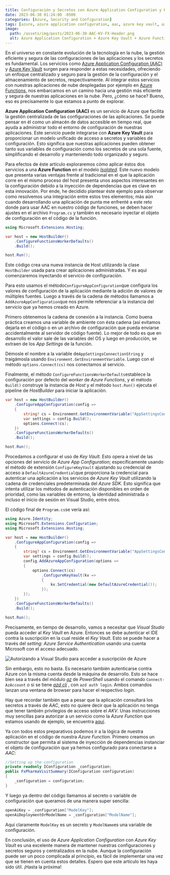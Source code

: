 ```yaml
---
title: Configuración y Secretos con Azure Application Configuration y Key Vault
date: 2023-06-30 01:24:00 -0500
categories: [Azure, Security and Configuration]
tags: [azure, azure application configuration, aac, azure key vault, azure functions, secrets, configuration, isolated model]     # TAG names should always be lowercase
image:
  path: /assets/img/posts/2023-06-30-AAC-KV-FX-Header.png
  alt: Azure Application Configuration + Azure Key Vault + Azure Functions
---
```


En el universo en constante evolución de la tecnología en la nube, la gestión eficiente y segura de las configuraciones de las aplicaciones y los secretos es fundamental. Los servicios como [Azure Application Configuration (AAC)](https://learn.microsoft.com/en-us/azure/azure-app-configuration/) y [Azure Key Vault](https://learn.microsoft.com/en-us/azure/key-vault/general/overview) surgen para responder a estas necesidades, ofreciendo un enfoque centralizado y seguro para la gestión de la configuración y el almacenamiento de secretos, respectivamente. Al integrar estos servicios con nuestras aplicaciones de nube desplegadas por ejemplo en [Azure Functions](https://learn.microsoft.com/en-us/azure/azure-functions/functions-overview?pivots=programming-language-csharp), nos embarcamos en un camino hacia una gestión más eficiente y segura de nuestras aplicaciones en la nube. Pero, ¿cómo se hace? Bueno, eso es precisamente lo que estamos a punto de explorar. 

**Azure Application Configuration (AAC)** es un servicio de Azure que facilita la gestión centralizada de las configuraciones de las aplicaciones. Se puede pensar en él como un almacén de datos accesible en tiempo real, que ayuda a administrar todo el entorno de configuración de nuestras aplicaciones. Este servicio puede integrarse con **Azure Key Vault** para proporcionar un modelo unificado de acceso a secretos y variables de configuración. Esto significa que nuestras aplicaciones pueden obtener tanto sus variables de configuración como los secretos de una sola fuente, simplificando el desarrollo y manteniendo todo organizado y seguro.

Para efectos de éste artículo exploraremos cómo aplicar éstos dos servicios a una **Azure Function** en el modelo *[Isolated](https://learn.microsoft.com/en-us/azure/azure-functions/dotnet-isolated-process-guide#why-net-functions-isolated-worker-process)*. Este nuevo modelo que presenta varias ventajas frente al tradicional en el que la aplicación corre en el mismo proceso del host presenta unos aspectos interesantes en la configuración debido a la inyección de dependencias que es clave en esta innovación. Por ende, he decidido plantear éste ejemplo para observar como resolvemos una integración entre estos tres elementos; más aún cuando desarrollando una aplicación de punta me enfrenté a este reto donde para usar AAC en nuestro código de funciones, se deben hacer ajustes en el archivo `Program.cs` y también es necesario inyectar el objeto de configuración en el código de la función.

```c#
using Microsoft.Extensions.Hosting;

var host = new HostBuilder()
    .ConfigureFunctionsWorkerDefaults()
    .Build();

host.Run();
```

 Este código crea una nueva instancia de Host utilizando la clase `HostBuilder` usada para crear aplicaciones administradas. Y es aquí comenzaremos inyectando el servicio de configuración.

Para esto usamos el método`ConfigureAppConfiguration`que configura los valores de configuración de la aplicación mediante la adición de valores de múltiples fuentes. Luego a través de la cadena de métodos llamamos a `AddAzureAppConfiguration`que nos permite referenciar a la instancia del servicio que ya hemos creado en Azure. 

Primero obtenemos la cadena de conexión a la instancia. Como buena práctica creamos una variable de ambiente con ésta cadena (así evitamos dejarla en el código o en un archivo de configuración que pueda enviarse accidentalmente al servidor de código fuente). Lo mejor de todo es que en desarrollo el valor sale de las variables del OS y luego en producción, se extraen de los *App Settings* de la función. 

Démosle el nombre  a la variable de`AppSettingsConnectionString` y traigámosla usando `Environment.GetEnvironmentVariable`. Luego con el método `options.Connect(cs)` nos conectamos al servicio.

Finalmente, el método `ConfigureFunctionsWorkerDefaults`establece la configuración por defecto del *worker* de *Azure Functions*, y el método `Build()` construye la instancia de *Host* y el método `host.Run()` ejecuta el pipeline de *HostBuilder* para iniciar la aplicación.

```c#
var host = new HostBuilder()
    .ConfigureAppConfiguration(config =>
    {
        string? cs = Environment.GetEnvironmentVariable("AppSettingsConnectionString");
        var settings = config.Build();
        options.Connect(cs);
    })
    .ConfigureFunctionsWorkerDefaults()
    .Build();

host.Run();
```

Procedamos a configurar el uso de *Key Vault*. Esto opera a nivel de las opciones del servicio de *Azure App Configuration*; específicamente usando el método de extensión `ConfigureKeyVault` ajustando su credencial de acceso a `DefaultAzureCredential`que proporciona la credencial para autenticar una aplicación a los servicios de *Azure Key Vault* utilizando la cadena de credenciales predeterminada del *Azure SDK*. Esto significa que intenta utilizar los métodos de autenticación disponibles en orden de prioridad, como las variables de entorno, la identidad administrada o incluso el inicio de sesión en Visual Studio, entre otros.

El código final de `Program.cs`se vería así:

```c#
using Azure.Identity;
using Microsoft.Extensions.Configuration;
using Microsoft.Extensions.Hosting;

var host = new HostBuilder()
    .ConfigureAppConfiguration(config =>
    {
        string? cs = Environment.GetEnvironmentVariable("AppSettingsConnectionString");
        var settings = config.Build();
        config.AddAzureAppConfiguration(options =>
        {
            options.Connect(cs)
                .ConfigureKeyVault(kv =>
                {
                    kv.SetCredential(new DefaultAzureCredential());
                });
        });
    })
    .ConfigureFunctionsWorkerDefaults()
    .Build();

host.Run();
````

Precisamente, en tiempo de desarrollo, vamos a necesitar que *Visual Studio* pueda acceder al *Key Vault* en Azure. Entonces se debe autenticar el IDE contra la suscripción en la cual reside el *Key Vault*. Esto se puede hacer a través del *setting: Azure Service Authentication* usando una cuenta Microsoft con el acceso adecuado.

![Autorizando a Visual Studio para acceder a suscripción de Azure](/assets/img/posts/2023-06-30-AAC-KV-FX-1.png)

Sin embargo, esto no basta. Es necesario también autenticarse contra Azure con la misma cuenta desde la máquina de desarrollo. Esto se hace bien sea a través del módulo *[az](https://learn.microsoft.com/en-us/powershell/azure/new-azureps-module-az?view=azps-10.0.0)* de *PowerShell* usando el comando `Connect-AzAccount` o si se tiene [*azd cli*](https://learn.microsoft.com/en-us/azure/developer/azure-developer-cli/) , con `azd auth login`. Ambos comandos lanzan una ventana de browser para hacer el respectivo *login*.

Hay que recordar también que a pesar que la aplicación consultará los secretos a través de *AAC*, esto no quiere decir que la aplicación no tenga que tener también privilegios de acceso sobre el *AKV*. Unas instrucciones muy sencillas para autorizar a un servicio como la *Azure Function* que estamos usando de ejemplo, se encuentra [aquí](https://learn.microsoft.com/en-us/azure/app-service/app-service-key-vault-references?tabs=azure-cli).

Ya con todos estos preparativos podemos ir a la lógica de nuestra aplicación en el código de nuestra *Azure Function*. Primero creamos un constructor que permita al sistema de inyección de dependencias instanciar el objeto de configuración que ya hemos configurado para conectarse a *AAC*:

```c#
//Setting up the configuration
private readonly IConfiguration _configuration;
public FxPharmaVisitSummary(IConfiguration configuration)
{
    _configuration = configuration;
}
```

Y luego ya dentro del código llamamos al secreto o variable de configuración que queramos de una manera super sencilla:

```c#
openAiKey = _configuration["ModelKey"];
openAiDeploymentOrModelName = _configuration["ModelName"];
```

Aquí claramente `ModelKey` es un secreto y `ModelName`es una variable de configuración.

En conclusión, el uso de *Azure Application Configuration* con *Azure Key Vault* es una excelente manera de mantener nuestras configuraciones y secretos seguros y centralizados en la nube. Aunque la configuración puede ser un poco complicada al principio, es fácil de implementar una vez que se tienen en cuenta estos detalles. Espero que este artículo les haya sido útil. ¡Hasta la próxima!